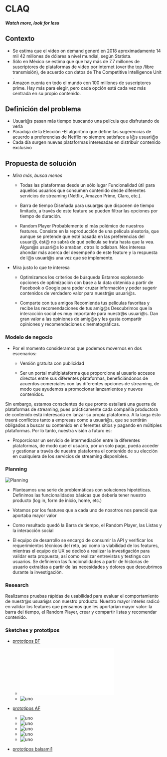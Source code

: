# CLAQ
##### Watch more, look for less

## Contexto

- Se estima que el video on demand generó en  2018 aproximadamente 14 mil 42 millones de dólares a nivel mundial, según Statista.
- Sólo en México se estima que que hay más de 7.7 millones de suscriptores de plataformas de video por internet (over the top /libre transmisión), de acuerdo con datos de The Competitive Intelligence Unit .
- Amazon cuenta en todo el mundo con 100 millones de suscriptores prime.
Hay más para elegir, pero cada opción está cada vez más centrada en su propio contenido.

## Definición del problema 

- Usuari@s pasan más tiempo buscando una película que disfrutando de verla
- Paradoja de la Elección 
-El algoritmo que define las sugerencias de acuerdo a preferencias de Netflix no siempre satisface a l@s usuari@s
- Cada día surgen nuevas plataformas interesadas en distribuir contenido exclusivo 

## Propuesta de solución
- _Mira más, busca menos_
  - Todas las plataformas desde un sólo lugar
    Funcionalidad útil para aquellos usuarios que consumen contenido      desde diferentes servicios de streaming (Netflix, Amazon Prime, Claro, etc.).

  - Barra de tiempo
Diseñada para usuar@s que disponen de tiempo limitado, a través de este feature se pueden filtrar las opciones por tiempo de duración.

  - Random Player
Probablemente el más polémico de nuestros features. Consiste en la reproducción de una película aleatoria, que aunque se pretende que esté basada en las preferencias del usuari@, ést@ no sabrá de qué película se trata hasta que la vea.  Algun@s usuari@s lo amaban, otros lo odiaban. Nos interesa ahondar más acerca del desempeño de este feature y la respuesta de l@s usuari@s una vez que se implemente.


- Mira justo lo que te interesa
    - Optimizamos los criterios de búsqueda
Estamos explorando opciones de optimización con base a la data obtenida a partir de Facebook o Google para poder cruzar información y poder sugerir contenidos de verdadero valor para nuestr@s usuari@s.

    - Comparte con tus amigos
Recomienda tus películas favoritas y recibe las recomendaciones de tus amig@s
Descubrimos que la interacción social es muy importante para nuestr@s usuari@s. Dan gran valor a las opiniones de amig@s y les gusta compartir opiniones y recomendaciones cinematográficas. 

### Modelo de negocio

- Por el momento consideramos que podemos movernos en dos escenarios:

    - Versión gratuita con publicidad

    - Ser un portal multiplataforma que proporcione al usuario accesos directos entre sus diferentes plataformas, beneficiándonos de acuerdos comerciales con las diferentes opciones de streaming, de modo que ayudemos a promocionar lanzamientos y nuevos contenidos.

Sin embargo, estamos conscientes de que pronto estallará una guerra de plataformas de streaming, pues prácticamente cada compañía productora de contenido está interesada en lanzar su propia plataforma. A la larga ésto traerá conflictos tanto a empresas como a usuari@s, que se sentirán obligados a buscar su contenido en diferentes sitios y pagando en múltiples plataformas. Por lo tanto, nuestra visión a futuro es:

  - Proporcionar un servicio de intermediación entre la diferentes plataformas, de modo que el usuario, por un solo pago, pueda acceder y gestionar a través de nuestra plataforma el contenido de su elección en cualquiera de los servicios de streaming disponibles.



### Planning

![Planning](./src/ux/planning.jpg)

- Planteamos una serie de problemáticas con soluciones hipotéticas.
Definimos las funcionalidades básicas que debería tener nuestro producto (log in, form de inicio, home, etc.)

- Votamos por los features que a cada uno de nosotros nos pareció que aportaba mayor valor

- Como resultado quedó la Barra de tiempo, el Random Player, las Listas y la interacción social

- El equipo de desarrollo se encargó de consumir la API y verificar los requerimientos técnicos del reto, así como la viabilidad de los features, mientras el equipo de UX se dedicó a realizar la investigación para validar esta propuesta, así como realizar entrevistas y testings con usuarios.
Se definieron las funcionalidades a partir de historias de usuario extraídas a partir de las necesidades y dolores que descubrimos durante la investigación.

### Research

Realizamos pruebas rápidas de usabilidad para evaluar el comportamiento de nuestr@s usuari@s con nuestro producto.
Nuestro mayor interés radicó en validar los features que pensamos que les aportarían mayor valor: la barra del tiempo, el Random Player, crear y compartir listas y recomendar contenido.

### Sketches y prototipos


- [prototipos BF](./src/ux/prototipos1)
  - ![uno](./src/ux/prototipos1/Prototipo01.pdf)
  - ![uno](./src/ux/prototipos1/prototipo2.png)

- [prototipos AF](./src/ux/prototipos2)
  - ![uno](./src/ux/prototipos2/prototipo2.1.png)
  - ![uno](./src/ux/prototipos2/prototipo2.2.png)
  - ![uno](./src/ux/prototipos2/prototipo2.3.png)
  - ![uno](./src/ux/prototipos2/prototipo2.4.png)
  - ![uno](./src/ux/prototipos2/prototipo2.5.png)





- [prototipos balsami1](https://balsamiq.cloud/sobbfsz/phcdr4y/r4822
)






